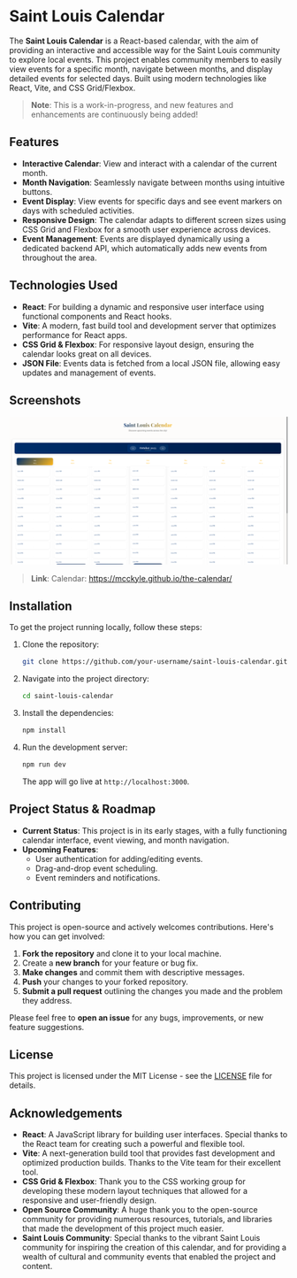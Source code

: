 
# Saint Louis Calendar

The **Saint Louis Calendar** is a React-based calendar, with the aim of providing an interactive and accessible way for the Saint Louis community to explore local events. This project enables community members to easily view events for a specific month, navigate between months, and display detailed events for selected days. Built using modern technologies like React, Vite, and CSS Grid/Flexbox.

> **Note**: This is a work-in-progress, and new features and enhancements are continuously being added!

## Features

- **Interactive Calendar**: View and interact with a calendar of the current month.
- **Month Navigation**: Seamlessly navigate between months using intuitive buttons.
- **Event Display**: View events for specific days and see event markers on days with scheduled activities.
- **Responsive Design**: The calendar adapts to different screen sizes using CSS Grid and Flexbox for a smooth user experience across devices.
- **Event Management**: Events are displayed dynamically using a dedicated backend API, which automatically adds new events from throughout the area.
  
## Technologies Used

- **React**: For building a dynamic and responsive user interface using functional components and React hooks.
- **Vite**: A modern, fast build tool and development server that optimizes performance for React apps.
- **CSS Grid & Flexbox**: For responsive layout design, ensuring the calendar looks great on all devices.
- **JSON File**: Events data is fetched from a local JSON file, allowing easy updates and management of events.

## Screenshots

![Calendar Screenshot](./public/images/Screenshot_20251005_192137.png)

> **Link**: Calendar: https://mcckyle.github.io/the-calendar/

## Installation

To get the project running locally, follow these steps:

1. Clone the repository:
   ```bash
   git clone https://github.com/your-username/saint-louis-calendar.git
   ```

2. Navigate into the project directory:
   ```bash
   cd saint-louis-calendar
   ```

3. Install the dependencies:
   ```bash
   npm install
   ```

4. Run the development server:
   ```bash
   npm run dev
   ```

   The app will go live at `http://localhost:3000`.

## Project Status & Roadmap

- **Current Status**: This project is in its early stages, with a fully functioning calendar interface, event viewing, and month navigation.
- **Upcoming Features**:
  - User authentication for adding/editing events.
  - Drag-and-drop event scheduling.
  - Event reminders and notifications.

## Contributing

This project is open-source and actively welcomes contributions. Here's how you can get involved:

1. **Fork the repository** and clone it to your local machine.
2. Create a **new branch** for your feature or bug fix.
3. **Make changes** and commit them with descriptive messages.
4. **Push** your changes to your forked repository.
5. **Submit a pull request** outlining the changes you made and the problem they address.

Please feel free to **open an issue** for any bugs, improvements, or new feature suggestions.

## License

This project is licensed under the MIT License - see the [LICENSE](LICENSE) file for details.

## Acknowledgements

- **React**: A JavaScript library for building user interfaces. Special thanks to the React team for creating such a powerful and flexible tool.
- **Vite**: A next-generation build tool that provides fast development and optimized production builds. Thanks to the Vite team for their excellent tool.
- **CSS Grid & Flexbox**: Thank you to the CSS working group for developing these modern layout techniques that allowed for a responsive and user-friendly design.
- **Open Source Community**: A huge thank you to the open-source community for providing numerous resources, tutorials, and libraries that made the development of this project much easier.
- **Saint Louis Community**: Special thanks to the vibrant Saint Louis community for inspiring the creation of this calendar, and for providing a wealth of cultural and community events that enabled the project and content.
